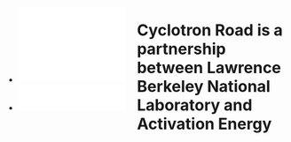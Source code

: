 <div markdown="1" class="columns partnership">

* ![Lawrence Berkeley National Laboratory](/img/Berkeley_Lab_Logo_white.png)
* ![Activation Energy](/img/Activation-Energy-Logo-white.png)

# Cyclotron Road is a partnership between Lawrence Berkeley National Laboratory and Activation Energy
  
</div>